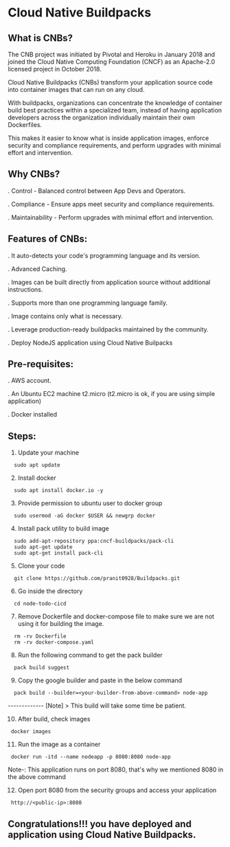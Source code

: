 # Cloud Native Buildpacks

## What is CNBs?

The CNB project was initiated by Pivotal and Heroku in January 2018 and joined the Cloud Native Computing Foundation (CNCF) as an Apache-2.0 licensed project in October 2018.

Cloud Native Buildpacks (CNBs) transform your application source code into container images that can run on any cloud.

With buildpacks, organizations can concentrate the knowledge of container build best practices within a specialized team, instead of having application developers across the organization individually maintain their own Dockerfiles.

This makes it easier to know what is inside application images, enforce security and compliance requirements, and perform upgrades with minimal effort and intervention.

## Why CNBs?

. Control - Balanced control between App Devs and Operators.

. Compliance - Ensure apps meet security and compliance requirements.

. Maintainability - Perform upgrades with minimal effort and intervention.

## Features of CNBs:

. It auto-detects your code's programming language and its version.

. Advanced Caching.

. Images can be built directly from application source without additional instructions.

. Supports more than one programming language family.

. Image contains only what is necessary.

. Leverage production-ready buildpacks maintained by the community.

. Deploy NodeJS application using Cloud Native Builpacks

## Pre-requisites:

. AWS account.

. An Ubuntu EC2 machine t2.micro (t2.micro is ok, if you are using simple application)

. Docker installed

## Steps:

1. Update your machine

```
  sudo apt update
```

2. Install docker

```
  sudo apt install docker.io -y
```

3. Provide permission to ubuntu user to docker group

```
  sudo usermod -aG docker $USER && newgrp docker
```

4. Install pack utility to build image

```
  sudo add-apt-repository ppa:cncf-buildpacks/pack-cli
  sudo apt-get update
  sudo apt-get install pack-cli
```

5. Clone your code

```
  git clone https://github.com/pranit0928/Buildpacks.git
```

6. Go inside the directory

```
  cd node-todo-cicd
```

7. Remove Dockerfile and docker-compose file to make sure we are not using it for building the image.

```
  rm -rv Dockerfile
  rm -rv docker-compose.yaml
```

8. Run the following command to get the pack builder

```
  pack build suggest
```

9. Copy the google builder and paste in the below command

```
  pack build --builder=<your-builder-from-above-command> node-app
```

------------- [Note] > This build will take some time be patient.

10. After build, check images

```
 docker images
```

11. Run the image as a container

```
 docker run -itd --name nodeapp -p 8080:8080 node-app
```

Note-: This application runs on port 8080, that's why we mentioned 8080 in the above command

12. Open port 8080 from the security groups and access your application

```
 http://<public-ip>:8080
```

## Congratulations!!! you have deployed and application using Cloud Native Buildpacks.
